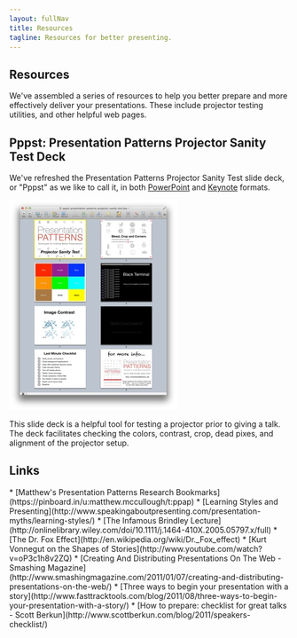```yaml
---
layout: fullNav
title: Resources
tagline: Resources for better presenting.
---
```


<article>
<h1>Resources</h1>

<section>
<p>
We've assembled a series of resources to help you better prepare and more effectively deliver your presentations. These include projector testing utilities, and other helpful web pages.
</p>
</section>

<section>
<h2>Pppst: Presentation Patterns Projector Sanity Test Deck</h2>
<p>
We've refreshed the Presentation Patterns Projector Sanity Test slide deck, or "Pppst" as we like to call it, in both <a href="http://presentationpatterns.com/assets/presentations/pppst-presentation-patterns-projector-sanity-test.pptx">PowerPoint</a> and <a href="http://presentationpatterns.com/assets/presentations/pppst-presentation-patterns-projector-sanity-test.key">Keynote</a> formats.

![PPPST in a Keynote light table view](/images/blog/pppst-2.0-light-table.jpg)

This slide deck is a helpful tool for testing a projector prior to giving a talk. The deck facilitates checking the colors, contrast, crop, dead pixes, and alignment of the projector setup.
</p>
</section>

<section>
<h2>Links</h2>
* [Matthew's Presentation Patterns Research Bookmarks](https://pinboard.in/u:matthew.mccullough/t:ppap)
* [Learning Styles and Presenting](http://www.speakingaboutpresenting.com/presentation-myths/learning-styles/)
* [The Infamous Brindley Lecture](http://onlinelibrary.wiley.com/doi/10.1111/j.1464-410X.2005.05797.x/full)
* [The Dr. Fox Effect](http://en.wikipedia.org/wiki/Dr._Fox_effect)
* [Kurt Vonnegut on the Shapes of Stories](http://www.youtube.com/watch?v=oP3c1h8v2ZQ)
* [Creating And Distributing Presentations On The Web - Smashing Magazine](http://www.smashingmagazine.com/2011/01/07/creating-and-distributing-presentations-on-the-web/)
* [Three ways to begin your presentation with a story](http://www.fasttracktools.com/blog/2011/08/three-ways-to-begin-your-presentation-with-a-story/)
* [How to prepare: checklist for great talks - Scott Berkun](http://www.scottberkun.com/blog/2011/speakers-checklist/)
</section>

</article>
